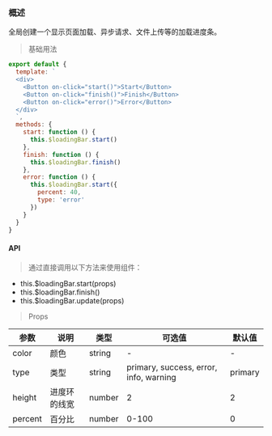 ### 概述

全局创建一个显示页面加载、异步请求、文件上传等的加载进度条。

> 基础用法

```js
export default {
  template: `
  <div>
    <Button on-click="start()">Start</Button>
    <Button on-click="finish()">Finish</Button>
    <Button on-click="error()">Error</Button>
  </div>
  `,
  methods: {
    start: function () {
      this.$loadingBar.start()
    },
    finish: function () {
      this.$loadingBar.finish()
    },
    error: function () {
      this.$loadingBar.start({
        percent: 40,
        type: 'error'
      })
    }
  }
}
```

#### API

> 通过直接调用以下方法来使用组件：

- this.$loadingBar.start(props)
- this.$loadingBar.finish()
- this.$loadingBar.update(props)

> Props

参数 | 说明 | 类型 | 可选值 | 默认值
---|---|---|---|---
color | 颜色 | string | - | -
type | 类型 | string | primary, success, error, info, warning | primary
height | 进度环的线宽 | number | 2 | 2
percent | 百分比 | number | 0-100 | 0